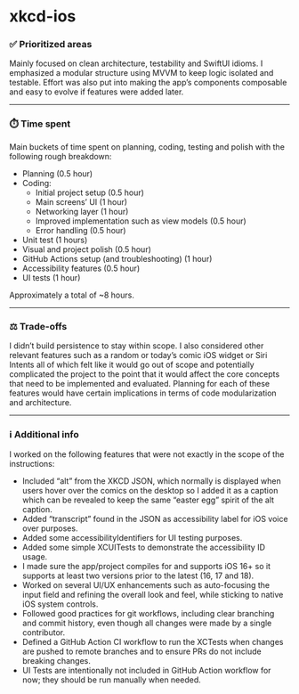 # xkcd-ios

### ✅ Prioritized areas  
Mainly focused on clean architecture, testability and SwiftUI idioms.
I emphasized a modular structure using MVVM to keep logic isolated and testable.
Effort was also put into making the app’s components composable and easy to evolve if features were added later.

---

### ⏱️ Time spent  
Main buckets of time spent on planning, coding, testing and polish with the following rough breakdown:
- Planning (0.5 hour)  
- Coding:
  - Initial project setup (0.5 hour)
  - Main screens’ UI (1 hour)
  - Networking layer (1 hour)
  - Improved implementation such as view models (0.5 hour)
  - Error handling (0.5 hour)
- Unit test (1 hours)
- Visual and project polish (0.5 hour)
- GitHub Actions setup (and troubleshooting) (1 hour)
- Accessibility features (0.5 hour)
- UI tests (1 hour)

Approximately a total of ~8 hours.

---

### ⚖️ Trade-offs  
I didn’t build persistence to stay within scope.
I also considered other relevant features such as a random or today’s comic iOS widget or Siri Intents all of which felt like it would go out of scope and potentially complicated the project to the point that it would affect the core concepts that need to be implemented and evaluated.
Planning for each of these features would have certain implications in terms of code modularization and architecture.

---

### ℹ️ Additional info  
I worked on the following features that were not exactly in the scope of the instructions:  
- Included “alt” from the XKCD JSON, which normally is displayed when users hover over the comics on the desktop so I added it as a caption which can be revealed to keep the same “easter egg” spirit of the alt caption.
- Added “transcript” found in the JSON as accessibility label for iOS voice over purposes.
- Added some accessibilityIdentifiers for UI testing purposes.
- Added some simple XCUITests to demonstrate the accessibility ID usage.
- I made sure the app/project compiles for and supports iOS 16+ so it supports at least two versions prior to the latest (16, 17 and 18).
- Worked on several UI/UX enhancements such as auto-focusing the input field and refining the overall look and feel, while sticking to native iOS system controls.
- Followed good practices for git workflows, including clear branching and commit history, even though all changes were made by a single contributor.
- Defined a GitHub Action CI workflow to run the XCTests when changes are pushed to remote branches and to ensure PRs do not include breaking changes.
- UI Tests are intentionally not included in GitHub Action workflow for now; they should be run manually when needed.